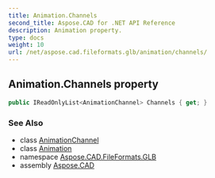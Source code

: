 ```yaml
---
title: Animation.Channels
second_title: Aspose.CAD for .NET API Reference
description: Animation property. 
type: docs
weight: 10
url: /net/aspose.cad.fileformats.glb/animation/channels/
---
```

## Animation.Channels property

```csharp
public IReadOnlyList<AnimationChannel> Channels { get; }
```

### See Also

* class [AnimationChannel](../../animationchannel/)
* class [Animation](../)
* namespace [Aspose.CAD.FileFormats.GLB](../../animation/)
* assembly [Aspose.CAD](../../../)



